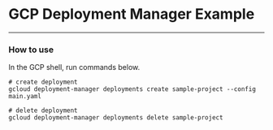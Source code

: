 # GCP Deployment Manager Example
---

### How to use

In the GCP shell, run commands below.
```
# create deployment
gcloud deployment-manager deployments create sample-project --config main.yaml

# delete deployment
gcloud deployment-manager deployments delete sample-project
```

